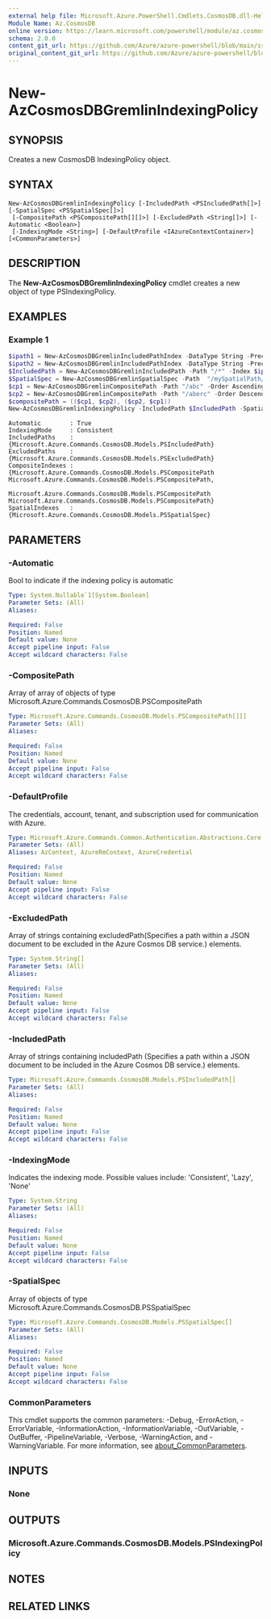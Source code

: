 ```yaml
---
external help file: Microsoft.Azure.PowerShell.Cmdlets.CosmosDB.dll-Help.xml
Module Name: Az.CosmosDB
online version: https://learn.microsoft.com/powershell/module/az.cosmosdb/new-azcosmosdbgremlinindexingpolicy
schema: 2.0.0
content_git_url: https://github.com/Azure/azure-powershell/blob/main/src/CosmosDB/CosmosDB/help/New-AzCosmosDBGremlinIndexingPolicy.md
original_content_git_url: https://github.com/Azure/azure-powershell/blob/main/src/CosmosDB/CosmosDB/help/New-AzCosmosDBGremlinIndexingPolicy.md
---
```


# New-AzCosmosDBGremlinIndexingPolicy

## SYNOPSIS
Creates a new CosmosDB IndexingPolicy object.

## SYNTAX

```
New-AzCosmosDBGremlinIndexingPolicy [-IncludedPath <PSIncludedPath[]>] [-SpatialSpec <PSSpatialSpec[]>]
 [-CompositePath <PSCompositePath[][]>] [-ExcludedPath <String[]>] [-Automatic <Boolean>]
 [-IndexingMode <String>] [-DefaultProfile <IAzureContextContainer>] [<CommonParameters>]
```

## DESCRIPTION
The **New-AzCosmosDBGremlinIndexingPolicy** cmdlet creates a new object of type PSIndexingPolicy.

## EXAMPLES

### Example 1
```powershell
$ipath1 = New-AzCosmosDBGremlinIncludedPathIndex -DataType String -Precision -1 -Kind Hash
$ipath2 = New-AzCosmosDBGremlinIncludedPathIndex -DataType String -Precision -1 -Kind Hash
$IncludedPath = New-AzCosmosDBGremlinIncludedPath -Path "/*" -Index $ipath1, $ipath2
$SpatialSpec = New-AzCosmosDBGremlinSpatialSpec -Path  "/mySpatialPath/*" -Type  "Point", "LineString", "Polygon", "MultiPolygon"
$cp1 = New-AzCosmosDBGremlinCompositePath -Path "/abc" -Order Ascending
$cp2 = New-AzCosmosDBGremlinCompositePath -Path "/aberc" -Order Descending
$compositePath = (($cp1, $cp2), ($cp2, $cp1))
New-AzCosmosDBGremlinIndexingPolicy -IncludedPath $IncludedPath -SpatialSpec $SpatialSpec -CompositePath $compositePath -ExcludedPath "/myPathToNotIndex/*" -Automatic 1 -IndexingMode Consistent
```

```output
Automatic        : True
IndexingMode     : Consistent
IncludedPaths    : {Microsoft.Azure.Commands.CosmosDB.Models.PSIncludedPath}
ExcludedPaths    : {Microsoft.Azure.Commands.CosmosDB.Models.PSExcludedPath}
CompositeIndexes : {Microsoft.Azure.Commands.CosmosDB.Models.PSCompositePath Microsoft.Azure.Commands.CosmosDB.Models.PSCompositePath,
                   Microsoft.Azure.Commands.CosmosDB.Models.PSCompositePath Microsoft.Azure.Commands.CosmosDB.Models.PSCompositePath}
SpatialIndexes   : {Microsoft.Azure.Commands.CosmosDB.Models.PSSpatialSpec}
```

## PARAMETERS

### -Automatic
Bool to indicate if the indexing policy is automatic

```yaml
Type: System.Nullable`1[System.Boolean]
Parameter Sets: (All)
Aliases:

Required: False
Position: Named
Default value: None
Accept pipeline input: False
Accept wildcard characters: False
```

### -CompositePath
Array of array of objects of type Microsoft.Azure.Commands.CosmosDB.PSCompositePath

```yaml
Type: Microsoft.Azure.Commands.CosmosDB.Models.PSCompositePath[][]
Parameter Sets: (All)
Aliases:

Required: False
Position: Named
Default value: None
Accept pipeline input: False
Accept wildcard characters: False
```

### -DefaultProfile
The credentials, account, tenant, and subscription used for communication with Azure.

```yaml
Type: Microsoft.Azure.Commands.Common.Authentication.Abstractions.Core.IAzureContextContainer
Parameter Sets: (All)
Aliases: AzContext, AzureRmContext, AzureCredential

Required: False
Position: Named
Default value: None
Accept pipeline input: False
Accept wildcard characters: False
```

### -ExcludedPath
Array of strings containing excludedPath(Specifies a path within a JSON document to be excluded in the Azure Cosmos DB service.)  elements.

```yaml
Type: System.String[]
Parameter Sets: (All)
Aliases:

Required: False
Position: Named
Default value: None
Accept pipeline input: False
Accept wildcard characters: False
```

### -IncludedPath
Array of strings containing includedPath (Specifies a path within a JSON document to be included in the Azure Cosmos DB service.) elements.

```yaml
Type: Microsoft.Azure.Commands.CosmosDB.Models.PSIncludedPath[]
Parameter Sets: (All)
Aliases:

Required: False
Position: Named
Default value: None
Accept pipeline input: False
Accept wildcard characters: False
```

### -IndexingMode
Indicates the indexing mode.
Possible values include: 'Consistent', 'Lazy', 'None'

```yaml
Type: System.String
Parameter Sets: (All)
Aliases:

Required: False
Position: Named
Default value: None
Accept pipeline input: False
Accept wildcard characters: False
```

### -SpatialSpec
Array of objects of type Microsoft.Azure.Commands.CosmosDB.PSSpatialSpec

```yaml
Type: Microsoft.Azure.Commands.CosmosDB.Models.PSSpatialSpec[]
Parameter Sets: (All)
Aliases:

Required: False
Position: Named
Default value: None
Accept pipeline input: False
Accept wildcard characters: False
```

### CommonParameters
This cmdlet supports the common parameters: -Debug, -ErrorAction, -ErrorVariable, -InformationAction, -InformationVariable, -OutVariable, -OutBuffer, -PipelineVariable, -Verbose, -WarningAction, and -WarningVariable. For more information, see [about_CommonParameters](http://go.microsoft.com/fwlink/?LinkID=113216).

## INPUTS

### None

## OUTPUTS

### Microsoft.Azure.Commands.CosmosDB.Models.PSIndexingPolicy

## NOTES

## RELATED LINKS
